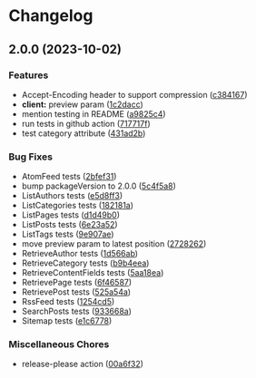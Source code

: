 # Changelog

## 2.0.0 (2023-10-02)


### Features

* Accept-Encoding header to support compression ([c384167](https://github.com/vlnevyhosteny/buttercms-csharp/commit/c384167c7a1480cfdb08567087bdb27d1865818b))
* **client:** preview param ([1c2dacc](https://github.com/vlnevyhosteny/buttercms-csharp/commit/1c2dacc7d36fff47b27db31c19d290e3f6779762))
* mention testing in README ([a9825c4](https://github.com/vlnevyhosteny/buttercms-csharp/commit/a9825c437cb1999d7b1d930283afd199b6802fc6))
* run tests in github action ([717717f](https://github.com/vlnevyhosteny/buttercms-csharp/commit/717717f3f6db80d1da4b2aa00cedaba9bdbb3cfb))
* test category attribute ([431ad2b](https://github.com/vlnevyhosteny/buttercms-csharp/commit/431ad2b081230bdf2a2732fc6fc94b8addd0f836))


### Bug Fixes

* AtomFeed tests ([2bfef31](https://github.com/vlnevyhosteny/buttercms-csharp/commit/2bfef317c5454b18640c032e74f7eef0e2465191))
* bump packageVersion to 2.0.0 ([5c4f5a8](https://github.com/vlnevyhosteny/buttercms-csharp/commit/5c4f5a832baed16f5f0f5de84b9203b0cbd12f00))
* ListAuthors tests ([e5d8ff3](https://github.com/vlnevyhosteny/buttercms-csharp/commit/e5d8ff38526fa002c072264fd8917a7bfb5d502b))
* ListCategories tests ([182181a](https://github.com/vlnevyhosteny/buttercms-csharp/commit/182181a46aa0c463af5ff72528c5bc4255e50390))
* ListPages tests ([d1d49b0](https://github.com/vlnevyhosteny/buttercms-csharp/commit/d1d49b0f90581cabfdc03f62224379c531ffe5e0))
* ListPosts tests ([6e23a52](https://github.com/vlnevyhosteny/buttercms-csharp/commit/6e23a521a37b13e4f6fae6dde246a4546976cbb9))
* ListTags tests ([9e907ae](https://github.com/vlnevyhosteny/buttercms-csharp/commit/9e907aea886873ba5e1726fc9e3c72704878140e))
* move preview param to latest position ([2728262](https://github.com/vlnevyhosteny/buttercms-csharp/commit/2728262dc22c474882d83282e50ece0c1fc04c10))
* RetrieveAuthor tests ([1d566ab](https://github.com/vlnevyhosteny/buttercms-csharp/commit/1d566abf4e1d8c6ada6305658afba21f705dad83))
* RetrieveCategory tests ([b9b4eea](https://github.com/vlnevyhosteny/buttercms-csharp/commit/b9b4eeaefe95eebe76fcd2ac5e85b0e6cc862e3b))
* RetrieveContentFields tests ([5aa18ea](https://github.com/vlnevyhosteny/buttercms-csharp/commit/5aa18ea43fa5be26e6836138bebee46e40e6b78a))
* RetrievePage tests ([6f46587](https://github.com/vlnevyhosteny/buttercms-csharp/commit/6f4658789b06c1082e50704cf53b251e4ecd6a3d))
* RetrievePost tests ([525a54a](https://github.com/vlnevyhosteny/buttercms-csharp/commit/525a54a7c3d6011570b37d093530bfb91e599cf1))
* RssFeed tests ([1254cd5](https://github.com/vlnevyhosteny/buttercms-csharp/commit/1254cd5736ae7dd39b099a2f42534214655bf64d))
* SearchPosts tests ([933668a](https://github.com/vlnevyhosteny/buttercms-csharp/commit/933668a1f5c66de77c431f836d8e3a101c7e7d40))
* Sitemap tests ([e1c6778](https://github.com/vlnevyhosteny/buttercms-csharp/commit/e1c6778b278cd46353a9523b1070aa1a1bd111a2))


### Miscellaneous Chores

* release-please action ([00a6f32](https://github.com/vlnevyhosteny/buttercms-csharp/commit/00a6f3270fda7a623d105cd3c76644fcfc751c6a))
